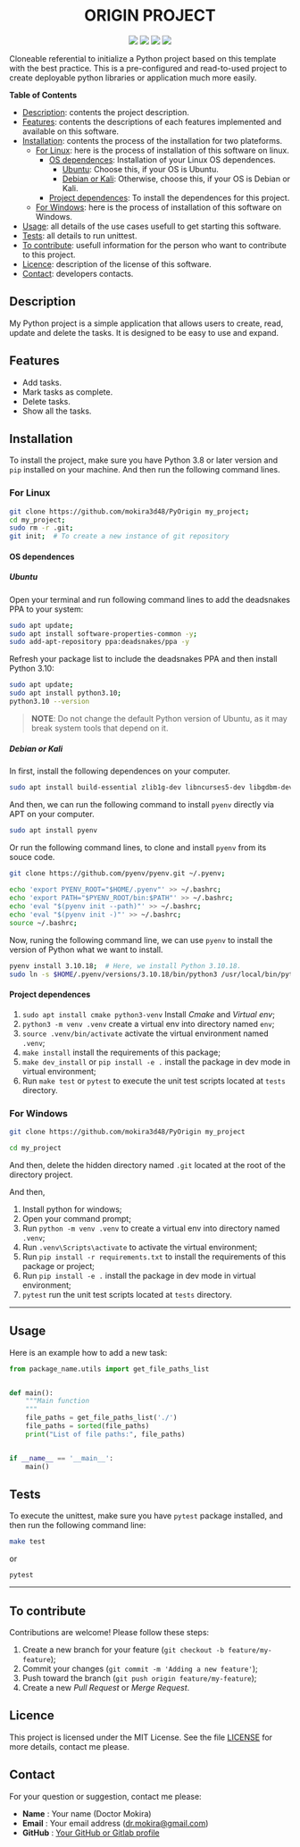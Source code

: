 <div align="center">
  
# ORIGIN PROJECT

![](https://img.shields.io/badge/Python-3.8-blue)
![](https://img.shields.io/badge/LICENSE-MIT-%2300557f)
![](https://img.shields.io/badge/lastest-2025--09--24-green)
![](https://img.shields.io/badge/contact-dr.mokira%40gmail.com-blueviolet)

</div>

Cloneable referential to initialize a Python project based on this template with the best practice.
This is a pre-configured and read-to-used project to create deployable python libraries
or application much more easily.

**Table of Contents**

- [Description](#description):  contents the project description.
- [Features](#features): contents the descriptions of each features implemented and available on this software.
- [Installation](#installation): contents the process of the installation for two plateforms.
  - [For Linux](#for-linux): here is the process of installation of this software on linux.
    - [OS dependences](#os-dependences): Installation of your Linux OS dependences.
      - [Ubuntu](#ubuntu): Choose this, if your OS is Ubuntu.
      - [Debian or Kali](#debian-or-kali): Otherwise, choose this, if your OS is Debian or Kali.
    - [Project dependences](#project-dependences): To install the dependences for this project.
  - [For Windows](#for-windows): here is the process of installation of this software on Windows.
- [Usage](#usage): all details of the use cases usefull to get starting this software. 
- [Tests](#tests): all details to run unittest.
- [To contribute](#to-contribute): usefull information for the person who want to contribute to this project.
- [Licence](#licence): description of the license of this software.
- [Contact](#contact): developers contacts.


## Description

My Python project is a simple application that allows users to create, read,
update and delete the tasks. It is designed to be easy to use and expand.

## Features

- Add tasks.
- Mark tasks as complete.
- Delete tasks.
- Show all the tasks.

## Installation

To install the project, make sure you have Python 3.8 or later version
and `pip` installed on your machine. And then run the following command lines.

### For Linux

```bash
git clone https://github.com/mokira3d48/PyOrigin my_project;
cd my_project;
sudo rm -r .git;
git init;  # To create a new instance of git repository
```

#### OS dependences

##### Ubuntu
Open your terminal and run following command lines
to add the deadsnakes PPA to your system:

```sh
sudo apt update;
sudo apt install software-properties-common -y;
sudo add-apt-repository ppa:deadsnakes/ppa -y

```

Refresh your package list to include the deadsnakes PPA
and then install Python 3.10:

```sh
sudo apt update;
sudo apt install python3.10;
python3.10 --version
```

> **NOTE**: Do not change the default Python version of Ubuntu,
> as it may break system tools that depend on it.

##### Debian or Kali

In first, install the following dependences on your computer.

```sh
sudo apt install build-essential zlib1g-dev libncurses5-dev libgdbm-dev libnss3-dev libssl-dev libreadline-dev libffi-dev libsqlite3-dev wget libbz2-dev
```

And then, we can run the following command to install `pyenv`
directly via APT on your computer.

```sh
sudo apt install pyenv
```

Or run the following command lines, to clone and install
`pyenv` from its souce code.

```sh
git clone https://github.com/pyenv/pyenv.git ~/.pyenv;
 
echo 'export PYENV_ROOT="$HOME/.pyenv"' >> ~/.bashrc;
echo 'export PATH="$PYENV_ROOT/bin:$PATH"' >> ~/.bashrc;
echo 'eval "$(pyenv init --path)"' >> ~/.bashrc;
echo 'eval "$(pyenv init -)"' >> ~/.bashrc;
source ~/.bashrc;
```

Now, runing the following command line, we can use `pyenv`
to install the version of Python what we want to install.

```sh
pyenv install 3.10.18;  # Here, we install Python 3.10.18.
sudo ln -s $HOME/.pyenv/versions/3.10.18/bin/python3 /usr/local/bin/python3.10
```

#### Project dependences

1. `sudo apt install cmake python3-venv` Install *Cmake* and *Virtual env*;
2. `python3 -m venv .venv` create a virtual env into directory
named `env`;
3. `source .venv/bin/activate` activate the virtual environment named `.venv`;
4. `make install` install the requirements of this package;
5. `make dev_install` or `pip install -e .` install the package in dev mode in virtual environment;
6. Run `make test` or `pytest` to execute the unit test scripts located
at `tests` directory.

### For Windows

```bash
git clone https://github.com/mokira3d48/PyOrigin my_project
```

```bash
cd my_project
```

And then, delete the hidden directory named `.git` located at the root
of the directory project.

And then,

1. Install python for windows;
2. Open your command prompt;
3. Run `python -m venv .venv` to create a virtual env into directory
named `.venv`;
4. Run `.venv\Scripts\activate` to activate the virtual environment;
5. Run `pip install -r requirements.txt` to install the requirements
of this package or project;
6. Run `pip install -e .` install the package in dev mode in virtual
environment;
7. `pytest` run the unit test scripts located at `tests` directory.

---


## Usage

Here is an example how to add a new task:

```python
from package_name.utils import get_file_paths_list


def main():
    """Main function
    """
    file_paths = get_file_paths_list('./')
    file_paths = sorted(file_paths)
    print("List of file paths:", file_paths)


if __name__ == '__main__':
    main()

```

## Tests

To execute the unittest, make sure you have `pytest` package installed,
and then run the following command line:

```bash
make test 
```
or

```shell
pytest
```

---

## To contribute

Contributions are welcome! Please follow these steps:

1. Create a new branch for your feature (`git checkout -b feature/my-feature`);
2. Commit your changes (`git commit -m 'Adding a new feature'`);
3. Push toward the branch (`git push origin feature/my-feature`);
4. Create a new *Pull Request* or *Merge Request*.

## Licence

This project is licensed under the MIT License. See the file [LICENSE](LICENSE)
for more details, contact me please.

## Contact

For your question or suggestion, contact me please:

- **Name** : Your name (Doctor Mokira)
- **Email** : Your email address (dr.mokira@gmail.com)
- **GitHub** : [Your GitHub or Gitlab profile](https://github.com/mokira3d48)

<!--
### Explications des sections : (A supprimer du README.md)

- **Titre et description** : Le titre du projet et une brève description de ce qu'il fait.
- **Table des matières** : Une liste de sections pour faciliter la navigation.
- **Installation** : Instructions claires sur la façon d'installer le projet.
- **Utilisation** : Exemples d'utilisation pour aider les utilisateurs à démarrer rapidement.
- **Fonctionnalités** : Une liste des fonctionnalités principales du projet.
- **Tests** : Instructions sur la façon d'exécuter les tests.
- **Contribuer** : Un guide sur la façon de contribuer au projet.
- **Licence** : Informations sur la licence du projet.
- **Contact** : Informations pour contacter le développeur ou l'équipe du projet.


Cet exemple de `README.md` est structuré et informatif, ce qui le rend utile
pour les utilisateurs et les contributeurs potentiels.
-->
